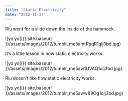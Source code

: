 ```yaml
---
title: "Static Electricity"
date: "2012-11-27"
---
```


Riu went for a slide down the inside of the hammock.

![yo yo]({{ site.baseurl }}/assets/images/2012/tumblr_me5amtRpqR1qlj3bd.jpg)

It’s a little lesson in how static electricity works.

![yo yo]({{ site.baseurl }}/assets/images/2012/tumblr_me5aw1UVAQ1qlj3bd.jpg)

Riu doesn’t like how static electricity works.

![yo yo]({{ site.baseurl }}/assets/images/2012/tumblr_me5aww89Og1qlj3bd.jpg)

